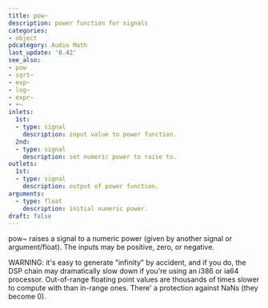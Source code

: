 ```yaml
---
title: pow~
description: power function for signals
categories:
- object
pdcategory: Audio Math
last_update: '0.42'
see_also:
- pow
- sqrt~
- exp~
- log~
- expr~
- +~
inlets:
  1st:
  - type: signal
    description: input value to power function.
  2nd:
  - type: signal
    description: set numeric power to raise to.
outlets:
  1st:
  - type: signal
    description: output of power function.
arguments:
  - type: float 
    description: initial numeric power.
draft: false
---
```

pow~ raises a signal to a numeric power (given by another signal or argument/float). The inputs may be positive, zero, or negative.

WARNING: it's easy to generate "infinity" by accident, and if you do, the DSP chain may dramatically slow down if you're using an i386 or ia64 processor. Out-of-range floating point values are thousands of times slower to compute with than in-range ones. There' a protection against NaNs (they become 0).